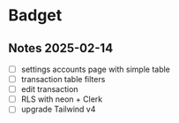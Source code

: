 # Badget

## Notes 2025-02-14

- [ ] settings accounts page with simple table
- [ ] transaction table filters
- [ ] edit transaction
- [ ] RLS with neon + Clerk
- [ ] upgrade Tailwind v4

